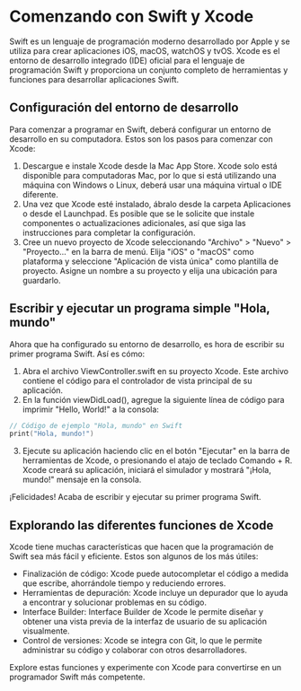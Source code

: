 # Comenzando con Swift y Xcode

Swift es un lenguaje de programación moderno desarrollado por Apple y se utiliza para crear aplicaciones iOS, macOS, watchOS y tvOS. Xcode es el entorno de desarrollo integrado (IDE) oficial para el lenguaje de programación Swift y proporciona un conjunto completo de herramientas y funciones para desarrollar aplicaciones Swift.

## Configuración del entorno de desarrollo

Para comenzar a programar en Swift, deberá configurar un entorno de desarrollo en su computadora. Estos son los pasos para comenzar con Xcode:

1. Descargue e instale Xcode desde la Mac App Store. Xcode solo está disponible para computadoras Mac, por lo que si está utilizando una máquina con Windows o Linux, deberá usar una máquina virtual o IDE diferente.
2. Una vez que Xcode esté instalado, ábralo desde la carpeta Aplicaciones o desde el Launchpad. Es posible que se le solicite que instale componentes o actualizaciones adicionales, así que siga las instrucciones para completar la configuración.
3. Cree un nuevo proyecto de Xcode seleccionando "Archivo" > "Nuevo" > "Proyecto..." en la barra de menú. Elija "iOS" o "macOS" como plataforma y seleccione "Aplicación de vista única" como plantilla de proyecto. Asigne un nombre a su proyecto y elija una ubicación para guardarlo.

## Escribir y ejecutar un programa simple "Hola, mundo"

Ahora que ha configurado su entorno de desarrollo, es hora de escribir su primer programa Swift. Así es cómo:

1. Abra el archivo ViewController.swift en su proyecto Xcode. Este archivo contiene el código para el controlador de vista principal de su aplicación.
2. En la función viewDidLoad(), agregue la siguiente línea de código para imprimir "Hello, World!" a la consola:

```swift
// Código de ejemplo "Hola, mundo" en Swift
print("Hola, mundo!")
```
3. Ejecute su aplicación haciendo clic en el botón "Ejecutar" en la barra de herramientas de Xcode, o presionando el atajo de teclado Comando + R. Xcode creará su aplicación, iniciará el simulador y mostrará "¡Hola, mundo!" mensaje en la consola.

¡Felicidades! Acaba de escribir y ejecutar su primer programa Swift.


## Explorando las diferentes funciones de Xcode

Xcode tiene muchas características que hacen que la programación de Swift sea más fácil y eficiente. Estos son algunos de los más útiles:

* Finalización de código: Xcode puede autocompletar el código a medida que escribe, ahorrándole tiempo y reduciendo errores.
* Herramientas de depuración: Xcode incluye un depurador que lo ayuda a encontrar y solucionar problemas en su código.
* Interface Builder: Interface Builder de Xcode le permite diseñar y obtener una vista previa de la interfaz de usuario de su aplicación visualmente.
* Control de versiones: Xcode se integra con Git, lo que le permite administrar su código y colaborar con otros desarrolladores.

Explore estas funciones y experimente con Xcode para convertirse en un programador Swift más competente.
